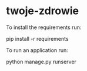 # twoje-zdrowie

To install the requirements run:

pip install -r requirements

To run an application run:

python manage.py runserver